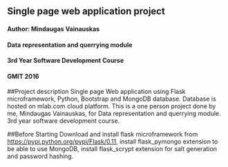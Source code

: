 ## Single page web application project
#### Author: Mindaugas Vainauskas
#### Data representation and querrying module
#### 3rd Year Software Development Course
#### GMIT 2016

##Project description
Single page Web application using Flask microframework, Python, Bootstrap and MongoDB database. Database is hosted on mlab.com cloud platform. This is a one person project done by me, Mindaugas Vainauskas, for Data representation and querrying module. 3rd year software development course.

##Before Starting
Download and install flask microframework from https://pypi.python.org/pypi/Flask/0.11, install flask_pymongo extension to be able to use MongoDB, install flask_scrypt extension for salt generation and password hashing.

